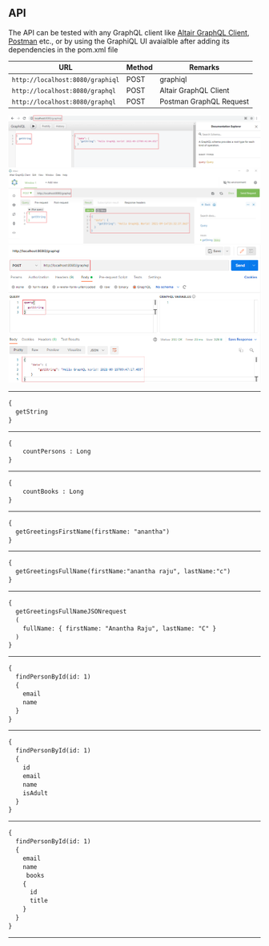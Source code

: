 ## API

The API can be tested with any GraphQL client like [Altair GraphQL Client](https://altair.sirmuel.design/), [Postman](https://www.postman.com/) etc., or by using the GraphiQL UI avaialble after adding its dependencies in the pom.xml file

|                                          URL               | Method |         Remarks        |
|------------------------------------------------------------|--------|------------------------|
|`http://localhost:8080/graphiql`                            | POST   |graphiql                |
|`http://localhost:8080/graphql`                             | POST   |Altair GraphQL Client   |
|`http://localhost:8080/graphql`                             | POST   |Postman GraphQL Request |

<div style="text-align:center"><img src="images\graphiql.PNG" /></div>    

<div style="text-align:center"><img src="images\altair-graphql-client.PNG" /></div>

<div style="text-align:center"><img src="images\postman-graphql-request.PNG" /></div>

---

```txt 
{
  getString
}
```

---

```txt 
{
	countPersons : Long
}
```

---

```txt 
{
	countBooks : Long
}
```

---

```txt 
{
  getGreetingsFirstName(firstName: "anantha")
}
```

---

```txt 
{
  getGreetingsFullName(firstName:"anantha raju", lastName:"c")
}
```

---

```txt 
{
  getGreetingsFullNameJSONrequest
  (
    fullName: { firstName: "Anantha Raju", lastName: "C" }
  )
}
```

---

```txt 
{
  findPersonById(id: 1) 
  {
    email
    name
  }
}
```

---

```txt 
{
  findPersonById(id: 1) 
  {
    id
    email
    name
    isAdult
  }
}
```

---

```txt 
{
  findPersonById(id: 1) 
  {
    email
    name
     books
    {
	  id
      title
    }
  }
}
```
---